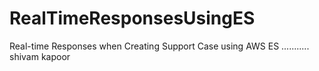 # RealTimeResponsesUsingES
Real-time Responses when Creating Support Case using AWS ES
...........  shivam kapoor
